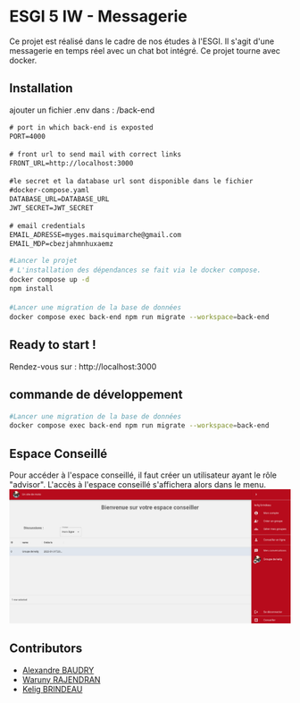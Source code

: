 # ESGI 5 IW - Messagerie
Ce projet est réalisé dans le cadre de nos études à l'ESGI. Il s'agit d'une messagerie en temps réel avec un chat bot intégré.
Ce projet tourne avec docker.

## Installation
ajouter un fichier .env dans : /back-end
```dotenv
# port in which back-end is exposted 
PORT=4000

# front url to send mail with correct links
FRONT_URL=http://localhost:3000

#le secret et la database url sont disponible dans le fichier
#docker-compose.yaml
DATABASE_URL=DATABASE_URL
JWT_SECRET=JWT_SECRET

# email credentials 
EMAIL_ADRESSE=myges.maisquimarche@gmail.com
EMAIL_MDP=cbezjahmnhuxaemz
```
```bash
#Lancer le projet
# L'installation des dépendances se fait via le docker compose. 
docker compose up -d 
npm install

#Lancer une migration de la base de données 
docker compose exec back-end npm run migrate --workspace=back-end 
```
## Ready to start !
Rendez-vous sur : http://localhost:3000

## commande de développement 
```bash
#Lancer une migration de la base de données 
docker compose exec back-end npm run migrate --workspace=back-end 
```

## Espace Conseillé

Pour accéder à l'espace conseillé, il faut créer un utilisateur ayant le rôle "advisor". L'accès à l'espace conseillé s'affichera alors
dans le menu.
![Alt text](./advisor.png?raw=true "Title")

## Contributors 
- [Alexandre BAUDRY](https://github.com/Alexandrebdry)
- [Waruny RAJENDRAN](https://github.com/WarunyRajendran)
- [Kelig BRINDEAU](https://github.com/keligbrindeau)





